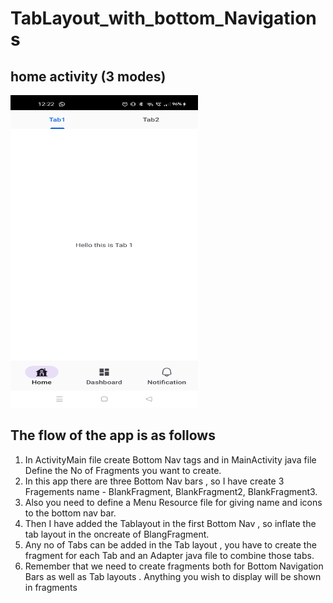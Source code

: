 # TabLayout_with_bottom_Navigations


## home activity (3 modes)
<img src="https://github.com/ayush19283/TabLayout_with_bottom_Navigations/blob/main/app/WhatsApp%20Image%202023-07-12%20at%2012.22.42.jpeg" width="300" height="500">

## The flow of the app is as follows
1. In ActivityMain file create Bottom Nav tags and in MainActivity java file Define the No of Fragments you want to create.
2. In this app there are three Bottom Nav bars , so I have create 3 Fragements name - BlankFragment, BlankFragment2, BlankFragment3.
3. Also you need to define a Menu Resource file for giving name and icons to the bottom nav bar.
4. Then I have added the Tablayout in the first Bottom Nav , so inflate the tab layout in the oncreate of BlangFragment.
5. Any no of Tabs can be added in the Tab layout , you have to create the fragment for each Tab and an Adapter java file to combine those tabs.
6. Remember that we need to create fragments both for Bottom Navigation Bars as well as Tab layouts . Anything you wish to display
will be shown in fragments